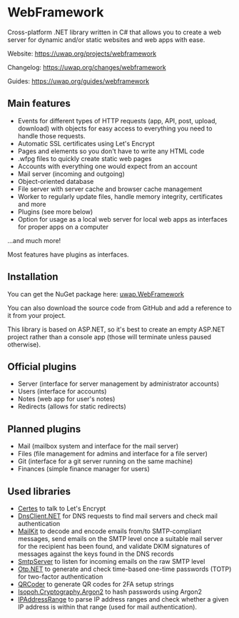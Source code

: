# WebFramework
Cross-platform .NET library written in C# that allows you to create a web server for dynamic and/or static websites and web apps with ease.

Website: https://uwap.org/projects/webframework

Changelog: https://uwap.org/changes/webframework

Guides: https://uwap.org/guides/webframework

## Main features
- Events for different types of HTTP requests (app, API, post, upload, download) with objects for easy access to everything you need to handle those requests.
- Automatic SSL certificates using Let's Encrypt
- Pages and elements so you don't have to write any HTML code
- .wfpg files to quickly create static web pages
- Accounts with everything one would expect from an account
- Mail server (incoming and outgoing)
- Object-oriented database
- File server with server cache and browser cache management
- Worker to regularly update files, handle memory integrity, certificates and more
- Plugins (see more below)
- Option for usage as a local web server for local web apps as interfaces for proper apps on a computer
 
...and much more!

Most features have plugins as interfaces.

## Installation
You can get the NuGet package here: [uwap.WebFramework](https://www.nuget.org/packages/uwap.WebFramework/)

You can also download the source code from GitHub and add a reference to it from your project.

This library is based on ASP.NET, so it's best to create an empty ASP.NET project rather than a console app (those will terminate unless paused otherwise).

## Official plugins
- Server (interface for server management by administrator accounts)
- Users (interface for accounts)
- Notes (web app for user's notes)
- Redirects (allows for static redirects)

## Planned plugins
- Mail (mailbox system and interface for the mail server)
- Files (file management for admins and interface for a file server)
- Git (interface for a git server running on the same machine)
- Finances (simple finance manager for users)

## Used libraries
- [Certes](https://github.com/fszlin/certes) to talk to Let's Encrypt
- [DnsClient.NET](https://github.com/MichaCo/DnsClient.NET) for DNS requests to find mail servers and check mail authentication
- [MailKit](https://github.com/jstedfast/MailKit) to decode and encode emails from/to SMTP-compliant messages, send emails on the SMTP level once a suitable mail server for the recipient has been found, and validate DKIM signatures of messages against the keys found in the DNS records
- [SmtpServer](https://github.com/cosullivan/SmtpServer) to listen for incoming emails on the raw SMTP level
- [Otp.NET](https://github.com/kspearrin/Otp.NET) to generate and check time-based one-time passwords (TOTP) for two-factor authentication
- [QRCoder](https://github.com/codebude/QRCoder) to generate QR codes for 2FA setup strings
- [Isopoh.Cryptography.Argon2](https://github.com/mheyman/Isopoh.Cryptography.Argon2) to hash passwords using Argon2
- [IPAddressRange](https://github.com/jsakamoto/ipaddressrange) to parse IP address ranges and check whether a given IP address is within that range (used for mail authentication).
